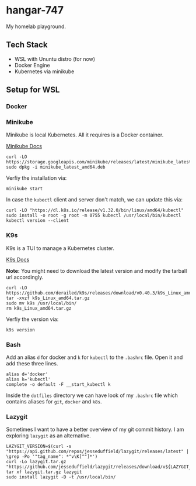 # hangar-747

My homelab playground.

## Tech Stack

-   WSL with Ununtu distro (for now)
-   Docker Engine
-   Kubernetes via minikube

## Setup for WSL

### Docker

### Minikube

Minikube is local Kubernetes. All it requires is a Docker container.

[Minikube Docs](https://minikube.sigs.k8s.io/docs/start/?arch=%2Flinux%2Fx86-64%2Fstable%2Fbinary+download)

```shell
curl -LO https://storage.googleapis.com/minikube/releases/latest/minikube_latest_amd64.deb
sudo dpkg -i minikube_latest_amd64.deb
```

Verfiy the installation via:

```shell
minikube start
```

In case the `kubectl` client and server don't match, we can update this via:

```shell
curl -LO "https://dl.k8s.io/release/v1.32.0/bin/linux/amd64/kubectl"
sudo install -o root -g root -m 0755 kubectl /usr/local/bin/kubectl
kubectl version --client
```

### K9s

K9s is a TUI to manage a Kubernetes cluster.

[K9s Docs](https://k9scli.io/)

**Note:** You might need to download the latest version and modify the tarball url accordingly.

```shell
curl -LO https://github.com/derailed/k9s/releases/download/v0.40.3/k9s_Linux_amd64.tar.gz
tar -xvzf k9s_Linux_amd64.tar.gz
sudo mv k9s /usr/local/bin/
rm k9s_Linux_amd64.tar.gz
```

Verfiy the version via:

```shell
k9s version
```

### Bash

Add an alias `d` for docker and `k` for `kubectl` to the `.bashrc` file. Open it and add these three lines.

```shell
alias d='docker'
alias k='kubectl'
complete -o default -F __start_kubectl k
```

Inside the `dotfiles` directory we can have look of my `.bashrc` file which contains aliases for `git`, `docker` and `k8s`.
 
### Lazygit

Sometimes I want to have a better overview of my git commit history. I am exploring `lazygit` as an alternative.

```shell
LAZYGIT_VERSION=$(curl -s "https://api.github.com/repos/jesseduffield/lazygit/releases/latest" | \grep -Po '"tag_name": *"v\K[^"]*')
curl -Lo lazygit.tar.gz "https://github.com/jesseduffield/lazygit/releases/download/v${LAZYGIT_VERSION}/lazygit_${LAZYGIT_VERSION}_Linux_x86_64.tar.gz"
tar xf lazygit.tar.gz lazygit
sudo install lazygit -D -t /usr/local/bin/
```
